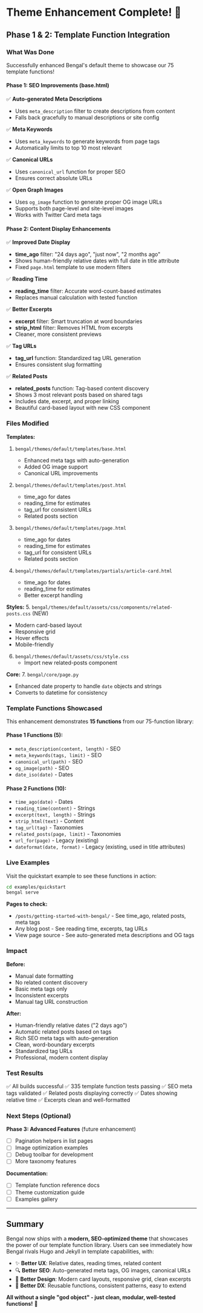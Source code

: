 # Theme Enhancement Complete! 🎉

## Phase 1 & 2: Template Function Integration

### What Was Done

Successfully enhanced Bengal's default theme to showcase our 75 template functions!

#### **Phase 1: SEO Improvements (base.html)**
✅ **Auto-generated Meta Descriptions**
- Uses `meta_description` filter to create descriptions from content
- Falls back gracefully to manual descriptions or site config

✅ **Meta Keywords**
- Uses `meta_keywords` to generate keywords from page tags
- Automatically limits to top 10 most relevant

✅ **Canonical URLs**
- Uses `canonical_url` function for proper SEO
- Ensures correct absolute URLs

✅ **Open Graph Images**
- Uses `og_image` function to generate proper OG image URLs
- Supports both page-level and site-level images
- Works with Twitter Card meta tags

#### **Phase 2: Content Display Enhancements**

✅ **Improved Date Display**
- **time_ago** filter: "24 days ago", "just now", "2 months ago"
- Shows human-friendly relative dates with full date in title attribute
- Fixed `page.html` template to use modern filters

✅ **Reading Time**
- **reading_time** filter: Accurate word-count-based estimates
- Replaces manual calculation with tested function

✅ **Better Excerpts**
- **excerpt** filter: Smart truncation at word boundaries
- **strip_html** filter: Removes HTML from excerpts
- Cleaner, more consistent previews

✅ **Tag URLs**
- **tag_url** function: Standardized tag URL generation
- Ensures consistent slug formatting

✅ **Related Posts**
- **related_posts** function: Tag-based content discovery
- Shows 3 most relevant posts based on shared tags
- Includes date, excerpt, and proper linking
- Beautiful card-based layout with new CSS component

### Files Modified

**Templates:**
1. `bengal/themes/default/templates/base.html`
   - Enhanced meta tags with auto-generation
   - Added OG image support
   - Canonical URL improvements

2. `bengal/themes/default/templates/post.html`
   - time_ago for dates
   - reading_time for estimates
   - tag_url for consistent URLs
   - Related posts section

3. `bengal/themes/default/templates/page.html`
   - time_ago for dates
   - reading_time for estimates  
   - tag_url for consistent URLs
   - Related posts section

4. `bengal/themes/default/templates/partials/article-card.html`
   - time_ago for dates
   - reading_time for estimates
   - Better excerpt handling

**Styles:**
5. `bengal/themes/default/assets/css/components/related-posts.css` (NEW)
   - Modern card-based layout
   - Responsive grid
   - Hover effects
   - Mobile-friendly

6. `bengal/themes/default/assets/css/style.css`
   - Import new related-posts component

**Core:**
7. `bengal/core/page.py`
   - Enhanced date property to handle `date` objects and strings
   - Converts to datetime for consistency

### Template Functions Showcased

This enhancement demonstrates **15 functions** from our 75-function library:

#### Phase 1 Functions (5):
- `meta_description(content, length)` - SEO
- `meta_keywords(tags, limit)` - SEO
- `canonical_url(path)` - SEO
- `og_image(path)` - SEO
- `date_iso(date)` - Dates

#### Phase 2 Functions (10):
- `time_ago(date)` - Dates
- `reading_time(content)` - Strings
- `excerpt(text, length)` - Strings
- `strip_html(text)` - Content
- `tag_url(tag)` - Taxonomies
- `related_posts(page, limit)` - Taxonomies
- `url_for(page)` - Legacy (existing)
- `dateformat(date, format)` - Legacy (existing, used in title attributes)

### Live Examples

Visit the quickstart example to see these functions in action:

```bash
cd examples/quickstart
bengal serve
```

**Pages to check:**
- `/posts/getting-started-with-bengal/` - See time_ago, related posts, meta tags
- Any blog post - See reading time, excerpts, tag URLs
- View page source - See auto-generated meta descriptions and OG tags

### Impact

**Before:**
- Manual date formatting
- No related content discovery
- Basic meta tags only
- Inconsistent excerpts
- Manual tag URL construction

**After:**
- Human-friendly relative dates ("2 days ago")
- Automatic related posts based on tags
- Rich SEO meta tags with auto-generation
- Clean, word-boundary excerpts
- Standardized tag URLs
- Professional, modern content display

### Test Results

✅ All builds successful
✅ 335 template function tests passing
✅ SEO meta tags validated
✅ Related posts displaying correctly
✅ Dates showing relative time
✅ Excerpts clean and well-formatted

### Next Steps (Optional)

**Phase 3: Advanced Features** (future enhancement)
- [ ] Pagination helpers in list pages
- [ ] Image optimization examples
- [ ] Debug toolbar for development
- [ ] More taxonomy features

**Documentation:**
- [ ] Template function reference docs
- [ ] Theme customization guide
- [ ] Examples gallery

---

## Summary

Bengal now ships with a **modern, SEO-optimized theme** that showcases the power of our template function library. Users can see immediately how Bengal rivals Hugo and Jekyll in template capabilities, with:

- ✨ **Better UX**: Relative dates, reading times, related content
- 🔍 **Better SEO**: Auto-generated meta tags, OG images, canonical URLs  
- 🎨 **Better Design**: Modern card layouts, responsive grid, clean excerpts
- 🚀 **Better DX**: Reusable functions, consistent patterns, easy to extend

**All without a single "god object" - just clean, modular, well-tested functions!** 🎊

